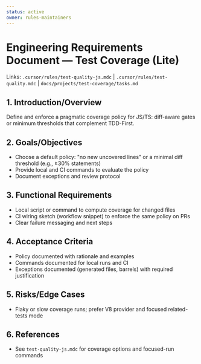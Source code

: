 ```yaml
---
status: active
owner: rules-maintainers
---
```


# Engineering Requirements Document — Test Coverage (Lite)

Links: `.cursor/rules/test-quality-js.mdc` | `.cursor/rules/test-quality.mdc` | `docs/projects/test-coverage/tasks.md`

## 1. Introduction/Overview

Define and enforce a pragmatic coverage policy for JS/TS: diff-aware gates or minimum thresholds that complement TDD-First.

## 2. Goals/Objectives

- Choose a default policy: "no new uncovered lines" or a minimal diff threshold (e.g., ≥30% statements)
- Provide local and CI commands to evaluate the policy
- Document exceptions and review protocol

## 3. Functional Requirements

- Local script or command to compute coverage for changed files
- CI wiring sketch (workflow snippet) to enforce the same policy on PRs
- Clear failure messaging and next steps

## 4. Acceptance Criteria

- Policy documented with rationale and examples
- Commands documented for local runs and CI
- Exceptions documented (generated files, barrels) with required justification

## 5. Risks/Edge Cases

- Flaky or slow coverage runs; prefer V8 provider and focused related-tests mode

## 6. References

- See `test-quality-js.mdc` for coverage options and focused-run commands
